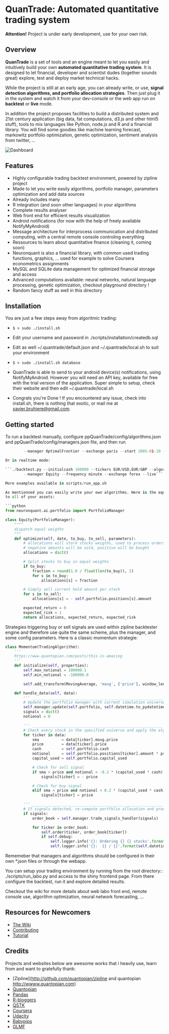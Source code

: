 QuanTrade: Automated quantitative trading system
==================================================

**Attention!** Project is under early development, use for your own risk.

Overview
--------

**QuanTrade** is a set of tools and an engine meant to let you easily and intuitively build your own **automated quantitative trading system**.
It is designed to let financial, developer and scientist dudes (together sounds great) explore, test and deploy market technical hacks.

While the project is still at an early age, you can already write, or use, **signal detection algorithms, and portfolio allocation strategies**.
Then just plug it in the system and watch it from your dev-console or the web app run on **backtest** or **live** mode.

In addition the project proposes facilities to build a distributed system and 21st century application (big data, fat computations, d3.js and other html5 stuff),
tools to mix languages like Python, node.js and R and a financial library.
You will find some goodies like machine learning forecast, markowitz portfolio optimization, genetic optimization, sentiment analysis from twitter, ...


![Dashboard](https://raw.github.com/Gusabi/ppQuanTrade/develop/management/QuantDashboard.png)


Features
--------

* Highly configurable trading backtest environment, powered by zipline project
* Made to let you write easily algorithms, portfolio manager, parameters optimization and add data sources
* Already includes many
* R integration (and soon other languages) in your algorithms
* Complete results analyser
* Web front end for efficient results visualization
* Android notifications (for now with the help of freely available NotifyMyAndroid)
* Message architecture for interprocess communication and distributed computing, with a central remote console controling everything
* Ressources to learn about quantitative finance (cleaning it, coming soon)
* Neuronquant is also a financial library, with common used trading functions, graphics, ... used for example to solve Coursera econometrics assignments
* MySQL and SQLite data management for optimized financial storage and access 
* Advanced computations available: neural networks, natural language processing, genetic optimization, checkout playground directory !
* Random fancy stuff as well in this directory


Installation
------------

You are just a few steps away from algoritmic trading:

- ```$ > sudo ./install.sh```

- Edit your username and password in ./scripts/installation/createdb.sql
- Edit as well ~/.quantrade/default.json and ~/.quantrade/local.sh to suit your environment

- ```$ > sudo ./install.sh database```

- QuanTrade is able to send to your android device(s) notifications, using NotifyMyAndroid. However you will need an API key,
available for free with the trial version of the application. Super simple to setup, check their website and then edit ~/.quantrade/local.sh

- Congrats you're Done ! If you encountered any issue, check into install.sh, there is nothing that exotic, or mail me at xavier.bruhiere@gmail.com.


Getting started
---------------

To run a backtest manually, configure ppQuanTrade/config/algorithms.json and ppQuanTrade/config/managers.json file, and then run

```./backtest.py --initial cash --tickers random,6 --algorithm DualMA 
	 	--manager OptimalFrontier --exchange paris --start 2005-01-10 --end 2010-07-03```

Or in realtime mode:

```./backtest.py --initialcash 100000 --tickers EUR/USD,EUR/GBP --algorithm StdBased 
		--manager Equity --frequency minute --exchange forex --live```

More examples available in scripts/run_app.sh

As mentionned you can easily write your own algorithms. Here is the equity manager example, which allocates the same weight
to all of your assets:

```python
from neuronquant.ai.portfolio import PortfolioManager

class Equity(PortfolioManager):
    """"
    dispatch equal weigths
    """
    def optimize(self, date, to_buy, to_sell, parameters):
        # allocations will store stocks weigths, used to process orders later
        # negative amounts will be sold, positive will be bought
        allocations = dict()

        # Split stocks to buy in equal weigths
        if to_buy:
            fraction = round(1.0 / float(len(to_buy)), 2)
            for s in to_buy:
                allocations[s] = fraction

        # Simply sell current hold amount per stock
        for s in to_sell:
            allocations[s] = - self.portfolio.positions[s].amount

        expected_return = 0
        expected_risk = 1
        return allocations, expected_return, expected_risk
```

Strategies triggering buy or sell signals are used within zipline backtester
engine and therefore use quite the same scheme, plus the manager, and some
config parameters. Here is a classic momentum strategie:

```python
class Momentum(TradingAlgorithm):
    '''
    https://www.quantopian.com/posts/this-is-amazing
    '''
    def initialize(self, properties):
        self.max_notional = 100000.1
        self.min_notional = -100000.0

        self.add_transform(MovingAverage, 'mavg', ['price'], window_length=properties.get('window_length', 3))

    def handle_data(self, data):
        ''' __________________________________________________________    Init   __'''
        # Update the portfolio manager with current simulation universe
        self.manager.update(self.portfolio, self.datetime.to_pydatetime())
        signals = dict()
        notional = 0

        ''' __________________________________________________________    Scan   __'''
        # Check every stock in the specified universe and apply the algorithm on it
        for ticker in data:
            sma          = data[ticker].mavg.price
            price        = data[ticker].price
            cash         = self.portfolio.cash
            notional     = self.portfolio.positions[ticker].amount * price
            capital_used = self.portfolio.capital_used

            # Check for sell signal
            if sma > price and notional > -0.2 * (capital_used * cash):
                signals[ticker] = - price

            # Check for buy signal
            elif sma < price and notional < 0.2 * (capital_used * cash):
                signals[ticker] = price

        ''' __________________________________________________________   Orders  __'''
        # If signals detected, re-compute portfolio allocation and process orders
        if signals:
            order_book = self.manager.trade_signals_handler(signals)

            for ticker in order_book:
                self.order(ticker, order_book[ticker])
                if self.debug:
                    self.logger.info('{}: Ordering {} {} stocks'.format(self.datetime, ticker, order_book[ticker]))
                    self.logger.info('{}:  {} / {}'.format(self.datetime, sma, price))
```

Rememeber that managers and algorithms should be configured in their own \*.json files or through the webapp.

You can setup your trading environment by running from the root directory::
    ./scripts/run_labo.py
and access to the shiny frontend page. From there configure the backtest, run it and explore detailed results.

Checkout the wiki for more details about web labo front end, remote console use, algorithm optimization,
neural network forecasting, ...


Resources for Newcomers
-----------------------

* [The Wiki](https://github.com/Gusabi/ppQuanTrade/wiki)
* [Contributing](https://github.com/Gusabi/ppQuanTrade/wiki/Contribution)
* [Tutorial](https://github.com/Gusabi/ppQuanTrade/wiki/How-to-become-a-ninja-trader)


Credits
-------

Projects and websites below are awesome works that i heavily use, learn from and want to gratefully thank:

* [Zipline](http://github.com/quantopian/zipline and quantopian http://wwww.quantopian.com)
* [Quantopian](http://www.quantopian.com/)
* [Pandas](http://github.com/pydata/pandas)
* [R-bloggers](http://www.r-bloggers.com/)
* [QSTK](https://github.com/tucker777/QSTK)
* [Coursera](http://www.coursera.org/)
* [Udacity](http://www.udacity.com/)
* [Babypips](http://www.babypips.com/)
* [GLMF](http://www.unixgarden.com/)
